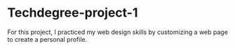 # Techdegree-project-1
For this project, I practiced my web design skills by customizing a web page to create a personal profile. 
